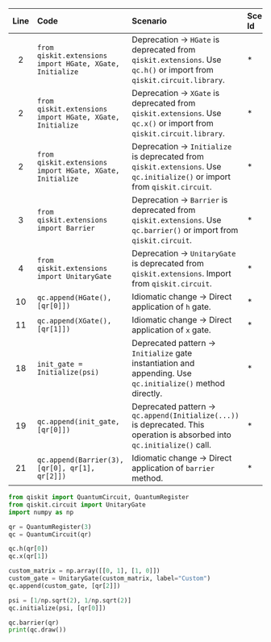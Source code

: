 | Line | Code | Scenario | Scenario Id | Reference | Artifact | Refactoring |
| :--: | :--- | :------- | :--------- | :-------: | :------- | :---------- |
| 2 | `from qiskit.extensions import HGate, XGate, Initialize` | Deprecation -> `HGate` is deprecated from `qiskit.extensions`. Use `qc.h()` or import from `qiskit.circuit.library`. | * | Internal Knowledge | HGate | (Removed from import, use `qc.h()`) |
| 2 | `from qiskit.extensions import HGate, XGate, Initialize` | Deprecation -> `XGate` is deprecated from `qiskit.extensions`. Use `qc.x()` or import from `qiskit.circuit.library`. | * | Internal Knowledge | XGate | (Removed from import, use `qc.x()`) |
| 2 | `from qiskit.extensions import HGate, XGate, Initialize` | Deprecation -> `Initialize` is deprecated from `qiskit.extensions`. Use `qc.initialize()` or import from `qiskit.circuit`. | * | Internal Knowledge | Initialize | (Removed from import, use `qc.initialize()`) |
| 3 | `from qiskit.extensions import Barrier` | Deprecation -> `Barrier` is deprecated from `qiskit.extensions`. Use `qc.barrier()` or import from `qiskit.circuit`. | * | Internal Knowledge | Barrier | (Removed from import, use `qc.barrier()`) |
| 4 | `from qiskit.extensions import UnitaryGate` | Deprecation -> `UnitaryGate` is deprecated from `qiskit.extensions`. Import from `qiskit.circuit`. | * | Internal Knowledge | UnitaryGate | `from qiskit.circuit import UnitaryGate` |
| 10 | `qc.append(HGate(), [qr[0]])` | Idiomatic change -> Direct application of `h` gate. | * | Internal Knowledge | HGate | `qc.h(qr[0])` |
| 11 | `qc.append(XGate(), [qr[1]])` | Idiomatic change -> Direct application of `x` gate. | * | Internal Knowledge | XGate | `qc.x(qr[1])` |
| 18 | `init_gate = Initialize(psi)` | Deprecated pattern -> `Initialize` gate instantiation and appending. Use `qc.initialize()` method directly. | * | Internal Knowledge | Initialize | `qc.initialize(psi, [qr[0]])` |
| 19 | `qc.append(init_gate, [qr[0]])` | Deprecated pattern -> `qc.append(Initialize(...))` is deprecated. This operation is absorbed into `qc.initialize()` call. | * | Internal Knowledge | Initialize | (Removed, absorbed by line 18 refactoring) |
| 21 | `qc.append(Barrier(3), [qr[0], qr[1], qr[2]])` | Idiomatic change -> Direct application of `barrier` method. | * | Internal Knowledge | Barrier | `qc.barrier(qr)` |


```python
from qiskit import QuantumCircuit, QuantumRegister
from qiskit.circuit import UnitaryGate
import numpy as np

qr = QuantumRegister(3)
qc = QuantumCircuit(qr)

qc.h(qr[0])
qc.x(qr[1])

custom_matrix = np.array([[0, 1], [1, 0]])
custom_gate = UnitaryGate(custom_matrix, label="Custom")
qc.append(custom_gate, [qr[2]])

psi = [1/np.sqrt(2), 1/np.sqrt(2)]
qc.initialize(psi, [qr[0]])

qc.barrier(qr)
print(qc.draw())
```